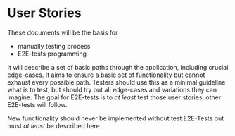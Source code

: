 # User Stories
These documents will be the basis for 
* manually testing process
* E2E-tests programming

It will describe a set of basic paths through the application, 
including crucial edge-cases. It aims to ensure a basic set of
functionality but cannot exhaust every possible path. Testers 
should use this as a minimal guideline what is to test, but
should try out all edge-cases and variations they can imagine.
The goal for E2E-tests is to *at least* test those user stories,
other E2E-tests will follow.

New functionality should never be implemented without test 
E2E-Tests but must *at least* be described here.  
